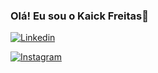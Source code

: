 ### Olá! Eu sou o Kaick Freitas👋

[![Linkedin](https://img.shields.io/badge/LinkedIn-0077B5?style=for-the-badge&logo=linkedin&logoColor=white)](Https://www.linkedin.com/in/kaick-freitas-371414238)

[![Instagram](https://img.shields.io/badge/Instagram-E4405F?style=for-the-badge&logo=instagram&logoColor=white)](Https://instagram.com/kck_freitas)
